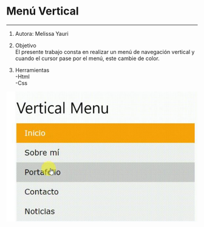 # Menú Vertical
---

1. Autora: Melissa Yauri

2. Objetivo  
El presente trabajo consta en realizar un menú de navegación vertical y cuando el cursor pase por el menú, este cambie de color.

3. Herramientas   
 -Html   
 -Css



 ![menú](assets/img/imagen1.jpg)
